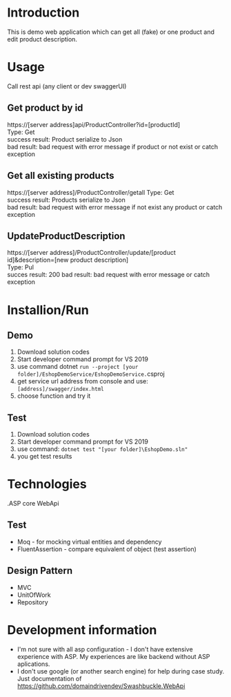 # Introduction
This is demo web application which can get all (fake) or one product and edit product description. 

# Usage

Call rest api (any client or dev swaggerUI)

## Get product by id
https://[server address]api/ProductController?id=[productId]  
Type: Get  
success result: Product serialize to Json  
bad result: bad request with error message if product or not exist or catch exception  

## Get all existing products
https://[server address]/ProductController/getall
Type: Get  
success result: Products serialize to Json  
bad result: bad request with error message if not exist any product or catch exception

## UpdateProductDescription
https://[server address]/ProductController/update/[product id]&description=[new product description]  
Type: Pul  
succes result: 200
bad result: bad request with error message or catch exception

# Installion/Run

## Demo
1. Download solution codes
1. Start developer command prompt for VS 2019
1. use command dotnet `run --project [your folder]/EshopDemoService/EshopDemoService.`csproj
1. get service url address from console and use: `[address]/swagger/index.html`
1. choose function and try it

## Test
1. Download solution codes
1. Start developer command prompt for VS 2019
1. use command: `dotnet test "[your folder]\EshopDemo.sln"`
1. you get test results


# Technologies
.ASP core WebApi

## Test
* Moq - for mocking virtual entities and dependency  
* FluentAssertion - compare equivalent of object (test assertion)

## Design Pattern 
* MVC
* UnitOfWork
* Repository

# Development information
* I'm not sure with all asp configuration - I  don't have extensive experience with ASP. My experiences are like backend without ASP aplications. 
* I don't use google (or another search engine) for help during case study. Just documentation of https://github.com/domaindrivendev/Swashbuckle.WebApi

